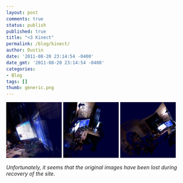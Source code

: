 ```yaml
---
layout: post
comments: true
status: publish
published: true
title: "<3 Kinect"
permalink: /blog/kinect/
author: Dustin
date: '2011-08-20 23:14:54 -0400'
date_gmt: '2011-08-20 23:14:54 -0400'
categories:
- Blog
tags: []
thumb: generic.png
---
```


![Kinect Capture 1](/assets/img/blog/kinect/image1.png)
![Kinect Capture 2](/assets/img/blog/kinect/image2.png)
![Kinect Capture 3](/assets/img/blog/kinect/image3.png)

_Unfortunately, it seems that the original images have been lost during recovery
of the site._
